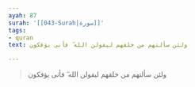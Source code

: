 ```yaml
---
ayah: 87
surah: '[[043-Surah|سورة]]'
tags:
- quran
text: ولئن سألتهم من خلقهم ليقولن الله ۖ فأنى يؤفكون

---
```

> ولئن سألتهم من خلقهم ليقولن الله ۖ فأنى يؤفكون
